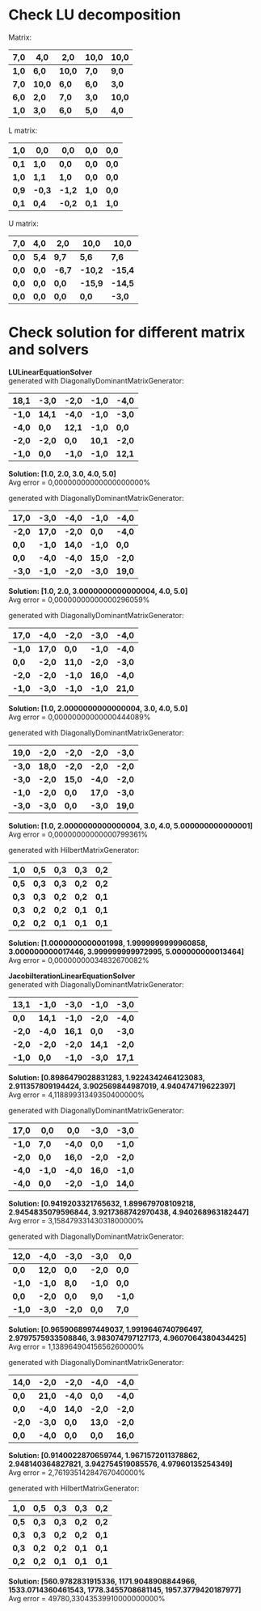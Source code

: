 # Check LU decomposition
Matrix:

| 7,0 | 4,0 | 2,0 | 10,0 | 10,0 | 
| ---|---|---|---|---|
| **1,0** | **6,0** | **10,0** | **7,0** | **9,0** | 
| **7,0** | **10,0** | **6,0** | **6,0** | **3,0** | 
| **6,0** | **2,0** | **7,0** | **3,0** | **10,0** | 
| **1,0** | **3,0** | **6,0** | **5,0** | **4,0** | 

L matrix:

| 1,0 | 0,0 | 0,0 | 0,0 | 0,0 | 
| ---|---|---|---|---|
| **0,1** | **1,0** | **0,0** | **0,0** | **0,0** | 
| **1,0** | **1,1** | **1,0** | **0,0** | **0,0** | 
| **0,9** | **-0,3** | **-1,2** | **1,0** | **0,0** | 
| **0,1** | **0,4** | **-0,2** | **0,1** | **1,0** | 

U matrix:

| 7,0 | 4,0 | 2,0 | 10,0 | 10,0 | 
| ---|---|---|---|---|
| **0,0** | **5,4** | **9,7** | **5,6** | **7,6** | 
| **0,0** | **0,0** | **-6,7** | **-10,2** | **-15,4** | 
| **0,0** | **0,0** | **0,0** | **-15,9** | **-14,5** | 
| **0,0** | **0,0** | **0,0** | **0,0** | **-3,0** | 

# Check solution for different matrix and solvers
**LULinearEquationSolver**  
generated with DiagonallyDominantMatrixGenerator:

| 18,1 | -3,0 | -2,0 | -1,0 | -4,0 | 
| ---|---|---|---|---|
| **-1,0** | **14,1** | **-4,0** | **-1,0** | **-3,0** | 
| **-4,0** | **0,0** | **12,1** | **-1,0** | **0,0** | 
| **-2,0** | **-2,0** | **0,0** | **10,1** | **-2,0** | 
| **-1,0** | **0,0** | **-1,0** | **-1,0** | **12,1** | 

**Solution: [1.0, 2.0, 3.0, 4.0, 5.0]**  
Avg error = 0,00000000000000000000%

generated with DiagonallyDominantMatrixGenerator:

| 17,0 | -3,0 | -4,0 | -1,0 | -4,0 | 
| ---|---|---|---|---|
| **-2,0** | **17,0** | **-2,0** | **0,0** | **-4,0** | 
| **0,0** | **-1,0** | **14,0** | **-1,0** | **0,0** | 
| **0,0** | **-4,0** | **-4,0** | **15,0** | **-2,0** | 
| **-3,0** | **-1,0** | **-2,0** | **-3,0** | **19,0** | 

**Solution: [1.0, 2.0, 3.0000000000000004, 4.0, 5.0]**  
Avg error = 0,00000000000000296059%

generated with DiagonallyDominantMatrixGenerator:

| 17,0 | -4,0 | -2,0 | -3,0 | -4,0 | 
| ---|---|---|---|---|
| **-1,0** | **17,0** | **0,0** | **-1,0** | **-4,0** | 
| **0,0** | **-2,0** | **11,0** | **-2,0** | **-3,0** | 
| **-2,0** | **-2,0** | **-1,0** | **16,0** | **-4,0** | 
| **-1,0** | **-3,0** | **-1,0** | **-1,0** | **21,0** | 

**Solution: [1.0, 2.0000000000000004, 3.0, 4.0, 5.0]**  
Avg error = 0,00000000000000444089%

generated with DiagonallyDominantMatrixGenerator:

| 19,0 | -2,0 | -2,0 | -2,0 | -3,0 | 
| ---|---|---|---|---|
| **-3,0** | **18,0** | **-2,0** | **-2,0** | **-2,0** | 
| **-3,0** | **-2,0** | **15,0** | **-4,0** | **-2,0** | 
| **-1,0** | **-2,0** | **0,0** | **17,0** | **-3,0** | 
| **-3,0** | **-3,0** | **0,0** | **-3,0** | **19,0** | 

**Solution: [1.0, 2.0000000000000004, 3.0, 4.0, 5.000000000000001]**  
Avg error = 0,00000000000000799361%

generated with HilbertMatrixGenerator:

| 1,0 | 0,5 | 0,3 | 0,3 | 0,2 | 
| ---|---|---|---|---|
| **0,5** | **0,3** | **0,3** | **0,2** | **0,2** | 
| **0,3** | **0,3** | **0,2** | **0,2** | **0,1** | 
| **0,3** | **0,2** | **0,2** | **0,1** | **0,1** | 
| **0,2** | **0,2** | **0,1** | **0,1** | **0,1** | 

**Solution: [1.0000000000001998, 1.9999999999960858, 3.000000000017446, 3.999999999972995, 5.000000000013464]**  
Avg error = 0,00000000034832670082%

**JacobiIterationLinearEquationSolver**  
generated with DiagonallyDominantMatrixGenerator:

| 13,1 | -1,0 | -3,0 | -1,0 | -3,0 | 
| ---|---|---|---|---|
| **0,0** | **14,1** | **-1,0** | **-2,0** | **-4,0** | 
| **-2,0** | **-4,0** | **16,1** | **0,0** | **-3,0** | 
| **-2,0** | **-2,0** | **-2,0** | **14,1** | **-2,0** | 
| **-1,0** | **0,0** | **-1,0** | **-3,0** | **17,1** | 

**Solution: [0.8986479028831283, 1.9224342464123083, 2.911357809194424, 3.902569844987019, 4.940474719622397]**  
Avg error = 4,11889931349350400000%

generated with DiagonallyDominantMatrixGenerator:

| 17,0 | 0,0 | 0,0 | -3,0 | -3,0 | 
| ---|---|---|---|---|
| **-1,0** | **7,0** | **-4,0** | **0,0** | **-1,0** | 
| **-2,0** | **0,0** | **16,0** | **-2,0** | **-2,0** | 
| **-4,0** | **-1,0** | **-4,0** | **16,0** | **-1,0** | 
| **-4,0** | **0,0** | **-2,0** | **-1,0** | **14,0** | 

**Solution: [0.9419203321765632, 1.899679708109218, 2.9454835079596844, 3.9217368742970438, 4.940268963182447]**  
Avg error = 3,15847933143031800000%

generated with DiagonallyDominantMatrixGenerator:

| 12,0 | -4,0 | -3,0 | -3,0 | 0,0 | 
| ---|---|---|---|---|
| **0,0** | **12,0** | **0,0** | **-2,0** | **0,0** | 
| **-1,0** | **-1,0** | **8,0** | **-1,0** | **0,0** | 
| **0,0** | **-2,0** | **0,0** | **9,0** | **-1,0** | 
| **-1,0** | **-3,0** | **-2,0** | **0,0** | **7,0** | 

**Solution: [0.9659068997449037, 1.9919646740796497, 2.9797575933508846, 3.983074797127173, 4.9607064380434425]**  
Avg error = 1,13896490415656260000%

generated with DiagonallyDominantMatrixGenerator:

| 14,0 | -2,0 | -2,0 | -4,0 | -4,0 | 
| ---|---|---|---|---|
| **0,0** | **21,0** | **-4,0** | **0,0** | **-4,0** | 
| **0,0** | **-4,0** | **14,0** | **-2,0** | **-2,0** | 
| **-2,0** | **-3,0** | **0,0** | **13,0** | **-2,0** | 
| **0,0** | **-4,0** | **0,0** | **0,0** | **16,0** | 

**Solution: [0.9140022870659744, 1.9671572011378862, 2.948140364827821, 3.942754519085576, 4.97960135254349]**  
Avg error = 2,76193514284767040000%

generated with HilbertMatrixGenerator:

| 1,0 | 0,5 | 0,3 | 0,3 | 0,2 | 
| ---|---|---|---|---|
| **0,5** | **0,3** | **0,3** | **0,2** | **0,2** | 
| **0,3** | **0,3** | **0,2** | **0,2** | **0,1** | 
| **0,3** | **0,2** | **0,2** | **0,1** | **0,1** | 
| **0,2** | **0,2** | **0,1** | **0,1** | **0,1** | 

**Solution: [560.9782831915336, 1171.9048908844966, 1533.0714360461543, 1778.3455708681145, 1957.3779420187977]**  
Avg error = 49780,33043539910000000000%

